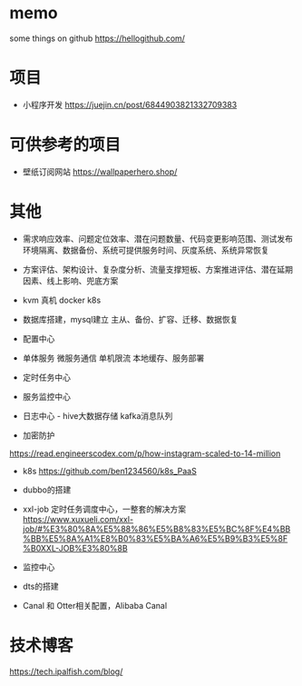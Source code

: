 # memo
some things on github https://hellogithub.com/
# 项目
- 小程序开发 https://juejin.cn/post/6844903821332709383
# 可供参考的项目
- 壁纸订阅网站 https://wallpaperhero.shop/


 
# 其他

- 需求响应效率、问题定位效率、潜在问题数量、代码变更影响范围、测试发布环境隔离、数据备份、系统可提供服务时间、灰度系统、系统异常恢复
-  方案评估、架构设计、复杂度分析、流量支撑短板、方案推进评估、潜在延期因素、线上影响、兜底方案
  
- kvm 真机 docker k8s
- 数据库搭建，mysql建立 主从、备份、扩容、迁移、数据恢复
- 配置中心
- 单体服务 微服务通信 单机限流 本地缓存、服务部署
- 定时任务中心
- 服务监控中心
- 日志中心 - hive大数据存储 kafka消息队列
- 加密防护

https://read.engineerscodex.com/p/how-instagram-scaled-to-14-million

- k8s https://github.com/ben1234560/k8s_PaaS

- dubbo的搭建
- xxl-job 定时任务调度中心，一整套的解决方案 https://www.xuxueli.com/xxl-job/#%E3%80%8A%E5%88%86%E5%B8%83%E5%BC%8F%E4%BB%BB%E5%8A%A1%E8%B0%83%E5%BA%A6%E5%B9%B3%E5%8F%B0XXL-JOB%E3%80%8B
- 监控中心

- dts的搭建
- Canal 和 Otter相关配置，Alibaba Canal

# 技术博客
https://tech.ipalfish.com/blog/
